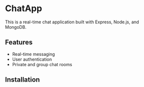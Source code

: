# ChatApp

This is a real-time chat application built with Express, Node.js, and MongoDB.

## Features
- Real-time messaging
- User authentication
- Private and group chat rooms

## Installation
